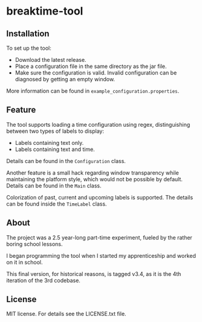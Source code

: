 # breaktime-tool

## Installation

To set up the tool:

- Download the latest release.
- Place a configuration file in the same directory as the jar file.
- Make sure the configuration is valid. Invalid configuration can be diagnosed by getting an empty window.

More information can be found in `example_configuration.properties`.

## Feature

The tool supports loading a time configuration using regex, distinguishing between two types of labels to display:

- Labels containing text only.
- Labels containing text and time.

Details can be found in the `Configuration` class.

Another feature is a small hack regarding window transparency while maintaining the platform style, which would not be
possible by default. Details can be found in the `Main` class.

Colorization of past, current and upcoming labels is supported. The details can be found inside the `TimeLabel` class.

## About

The project was a 2.5 year-long part-time experiment, fueled by the rather boring school lessons.

I began programming the tool when I started my apprenticeship and worked on it in school.

This final version, for historical reasons, is tagged v3.4, as it is the 4th iteration of the 3rd codebase.

## License

MIT license. For details see the LICENSE.txt file.
